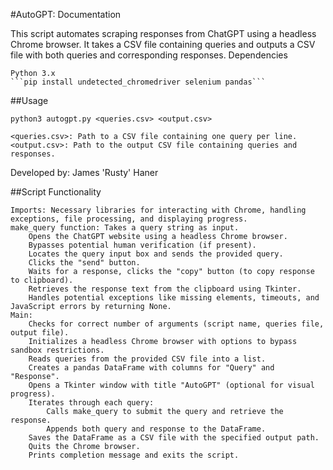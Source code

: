#AutoGPT: Documentation

This script automates scraping responses from ChatGPT using a headless Chrome browser. It takes a CSV file containing queries and outputs a CSV file with both queries and corresponding responses.
Dependencies

    Python 3.x
    ```pip install undetected_chromedriver selenium pandas```


##Usage

```python3 autogpt.py <queries.csv> <output.csv>```

    <queries.csv>: Path to a CSV file containing one query per line.
    <output.csv>: Path to the output CSV file containing queries and responses.

Developed by: James 'Rusty' Haner

##Script Functionality

    Imports: Necessary libraries for interacting with Chrome, handling exceptions, file processing, and displaying progress.
    make_query function: Takes a query string as input.
        Opens the ChatGPT website using a headless Chrome browser.
        Bypasses potential human verification (if present).
        Locates the query input box and sends the provided query.
        Clicks the "send" button.
        Waits for a response, clicks the "copy" button (to copy response to clipboard).
        Retrieves the response text from the clipboard using Tkinter.
        Handles potential exceptions like missing elements, timeouts, and JavaScript errors by returning None.
    Main:
        Checks for correct number of arguments (script name, queries file, output file).
        Initializes a headless Chrome browser with options to bypass sandbox restrictions.
        Reads queries from the provided CSV file into a list.
        Creates a pandas DataFrame with columns for "Query" and "Response".
        Opens a Tkinter window with title "AutoGPT" (optional for visual progress).
        Iterates through each query:
            Calls make_query to submit the query and retrieve the response.
            Appends both query and response to the DataFrame.
        Saves the DataFrame as a CSV file with the specified output path.
        Quits the Chrome browser.
        Prints completion message and exits the script.